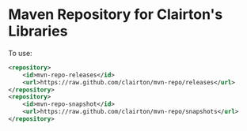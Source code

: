 #  Maven Repository for Clairton's Libraries
To use:
```xml
<repository>
    <id>mvn-repo-releases</id>
    <url>https://raw.github.com/clairton/mvn-repo/releases</url>
</repository>
<repository>
    <id>mvn-repo-snapshot</id>
    <url>https://raw.github.com/clairton/mvn-repo/snapshots</url>
</repository>
```
